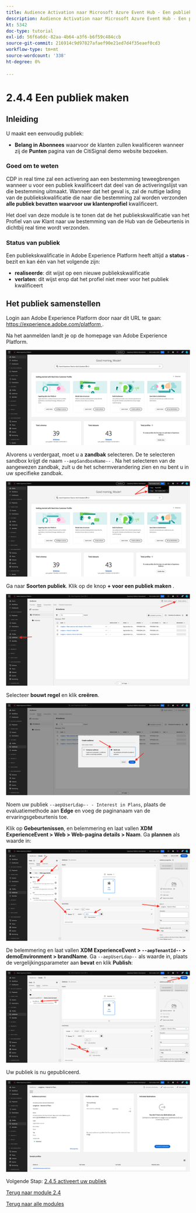 ```yaml
---
title: Audience Activation naar Microsoft Azure Event Hub - Een publiek maken
description: Audience Activation naar Microsoft Azure Event Hub - Een publiek maken
kt: 5342
doc-type: tutorial
exl-id: 56f6a6dc-82aa-4b64-a3f6-b6f59c484ccb
source-git-commit: 216914c9d97827afaef90e21ed7d4f35eaef0cd3
workflow-type: tm+mt
source-wordcount: '338'
ht-degree: 0%

---
```


# 2.4.4 Een publiek maken

## Inleiding

U maakt een eenvoudig publiek:

- **Belang in Abonnees** waarvoor de klanten zullen kwalificeren wanneer zij de **Punten** pagina van de CitiSignal demo website bezoeken.

### Goed om te weten

CDP in real time zal een activering aan een bestemming teweegbrengen wanneer u voor een publiek kwalificeert dat deel van de activeringslijst van die bestemming uitmaakt. Wanneer dat het geval is, zal de nuttige lading van de publiekskwalificatie die naar die bestemming zal worden verzonden **alle publiek bevatten waarvoor uw klantenprofiel** kwalificeert.

Het doel van deze module is te tonen dat de het publiekskwalificatie van het Profiel van uw Klant naar uw bestemming van de Hub van de Gebeurtenis in dichtbij real time wordt verzonden.

### Status van publiek

Een publiekskwalificatie in Adobe Experience Platform heeft altijd a **status** - bezit en kan één van het volgende zijn:

- **realiseerde**: dit wijst op een nieuwe publiekskwalificatie
- **verlaten**: dit wijst erop dat het profiel niet meer voor het publiek kwalificeert

## Het publiek samenstellen

Login aan Adobe Experience Platform door naar dit URL te gaan: [ https://experience.adobe.com/platform ](https://experience.adobe.com/platform).

Na het aanmelden landt je op de homepage van Adobe Experience Platform.

![ Ingestie van Gegevens ](./../../../modules/datacollection/module1.2/images/home.png)

Alvorens u verdergaat, moet u a **zandbak** selecteren. De te selecteren sandbox krijgt de naam ``--aepSandboxName--`` . Na het selecteren van de aangewezen zandbak, zult u de het schermverandering zien en nu bent u in uw specifieke zandbak.

![ Ingestie van Gegevens ](./../../../modules/datacollection/module1.2/images/sb1.png)

Ga naar **Soorten publiek**. Klik op de knop **+ voor een publiek maken** .

![ Ingestie van Gegevens ](./images/seg.png)

Selecteer **bouwt regel** en klik **creëren**.

![ Ingestie van Gegevens ](./images/seg1.png)

Noem uw publiek `--aepUserLdap-- - Interest in Plans`, plaats de evaluatiemethode aan **Edge** en voeg de paginanaam van de ervaringsgebeurtenis toe.

Klik op **Gebeurtenissen**, en belemmering en laat vallen **XDM ExperienceEvent > Web > Web-pagina details > Naam**. Ga **plannen** als waarde in:

![ 4-05-create-ee-2.png ](./images/405createee2.png)

De belemmering en laat vallen **XDM ExperienceEvent > `--aepTenantId--` > demoEnvironment > brandName**. Ga `--aepUserLdap--` als waarde in, plaats de vergelijkingsparameter aan **bevat** en klik **Publish**:

![ 4-05-create-ee-2-brand.png ](./images/405createee2brand.png)

Uw publiek is nu gepubliceerd.

![ 4-05-create-ee-2-brand.png ](./images/405createee2brand1.png)

Volgende Stap: [ 2.4.5 activeert uw publiek ](./ex5.md)

[Terug naar module 2.4](./segment-activation-microsoft-azure-eventhub.md)

[Terug naar alle modules](./../../../overview.md)
